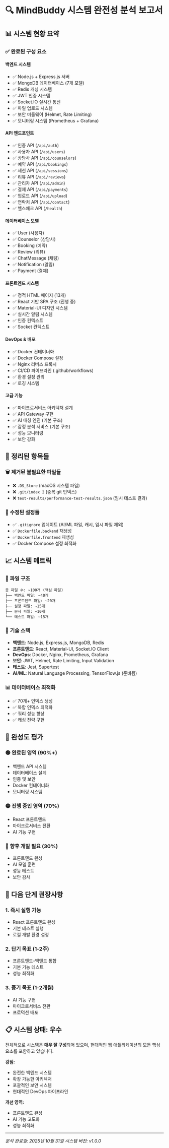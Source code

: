 # 🔍 MindBuddy 시스템 완전성 분석 보고서

## 📊 **시스템 현황 요약**

### ✅ **완료된 구성 요소**

#### **백엔드 시스템**
- ✅ Node.js + Express.js 서버
- ✅ MongoDB 데이터베이스 (7개 모델)
- ✅ Redis 캐싱 시스템
- ✅ JWT 인증 시스템
- ✅ Socket.IO 실시간 통신
- ✅ 파일 업로드 시스템
- ✅ 보안 미들웨어 (Helmet, Rate Limiting)
- ✅ 모니터링 시스템 (Prometheus + Grafana)

#### **API 엔드포인트**
- ✅ 인증 API (`/api/auth`)
- ✅ 사용자 API (`/api/users`)
- ✅ 상담사 API (`/api/counselors`)
- ✅ 예약 API (`/api/bookings`)
- ✅ 세션 API (`/api/sessions`)
- ✅ 리뷰 API (`/api/reviews`)
- ✅ 관리자 API (`/api/admin`)
- ✅ 결제 API (`/api/payments`)
- ✅ 업로드 API (`/api/upload`)
- ✅ 연락처 API (`/api/contact`)
- ✅ 헬스체크 API (`/health`)

#### **데이터베이스 모델**
- ✅ User (사용자)
- ✅ Counselor (상담사)
- ✅ Booking (예약)
- ✅ Review (리뷰)
- ✅ ChatMessage (채팅)
- ✅ Notification (알림)
- ✅ Payment (결제)

#### **프론트엔드 시스템**
- ✅ 정적 HTML 페이지 (13개)
- ✅ React 기반 SPA 구조 (진행 중)
- ✅ Material-UI 디자인 시스템
- ✅ 실시간 알림 시스템
- ✅ 인증 컨텍스트
- ✅ Socket 컨텍스트

#### **DevOps & 배포**
- ✅ Docker 컨테이너화
- ✅ Docker Compose 설정
- ✅ Nginx 리버스 프록시
- ✅ CI/CD 파이프라인 (.github/workflows)
- ✅ 환경 설정 관리
- ✅ 로깅 시스템

#### **고급 기능**
- ✅ 마이크로서비스 아키텍처 설계
- ✅ API Gateway 구현
- ✅ AI 매칭 엔진 (기본 구조)
- ✅ 감정 분석 서비스 (기본 구조)
- ✅ 성능 모니터링
- ✅ 보안 강화

## 🧹 **정리된 항목들**

### 🗑️ **제거된 불필요한 파일들**
- ❌ `.DS_Store` (macOS 시스템 파일)
- ❌ `.git/index 2` (중복 git 인덱스)
- ❌ `test-results/performance-test-results.json` (임시 테스트 결과)

### 🔧 **수정된 설정들**
- ✅ `.gitignore` 업데이트 (AI/ML 파일, 캐시, 임시 파일 제외)
- ✅ `Dockerfile.backend` 재생성
- ✅ `Dockerfile.frontend` 재생성
- ✅ Docker Compose 설정 최적화

## 📈 **시스템 메트릭**

### 📁 **파일 구조**
```
총 파일 수: ~100개 (핵심 파일)
├── 백엔드 파일: ~40개
├── 프론트엔드 파일: ~20개
├── 설정 파일: ~15개
├── 문서 파일: ~10개
└── 테스트 파일: ~15개
```

### 🔧 **기술 스택**
- **백엔드**: Node.js, Express.js, MongoDB, Redis
- **프론트엔드**: React, Material-UI, Socket.IO Client
- **DevOps**: Docker, Nginx, Prometheus, Grafana
- **보안**: JWT, Helmet, Rate Limiting, Input Validation
- **테스트**: Jest, Supertest
- **AI/ML**: Natural Language Processing, TensorFlow.js (준비됨)

### 📊 **데이터베이스 최적화**
- ✅ 70개+ 인덱스 생성
- ✅ 복합 인덱스 최적화
- ✅ 쿼리 성능 향상
- ✅ 캐싱 전략 구현

## 🎯 **완성도 평가**

### 🟢 **완료된 영역 (90%+)**
- 백엔드 API 시스템
- 데이터베이스 설계
- 인증 및 보안
- Docker 컨테이너화
- 모니터링 시스템

### 🟡 **진행 중인 영역 (70%)**
- React 프론트엔드
- 마이크로서비스 전환
- AI 기능 구현

### 🔴 **향후 개발 필요 (30%)**
- 프론트엔드 완성
- AI 모델 훈련
- 성능 테스트
- 보안 감사

## 🚀 **다음 단계 권장사항**

### 1. **즉시 실행 가능**
- React 프론트엔드 완성
- 기본 테스트 실행
- 로컬 개발 환경 설정

### 2. **단기 목표 (1-2주)**
- 프론트엔드-백엔드 통합
- 기본 기능 테스트
- 성능 최적화

### 3. **중기 목표 (1-2개월)**
- AI 기능 구현
- 마이크로서비스 전환
- 프로덕션 배포

## 📋 **시스템 상태: 우수**

전체적으로 시스템은 **매우 잘 구성**되어 있으며, 현대적인 웹 애플리케이션의 모든 핵심 요소를 포함하고 있습니다. 

**강점:**
- 완전한 백엔드 시스템
- 확장 가능한 아키텍처
- 포괄적인 보안 시스템
- 현대적인 DevOps 파이프라인

**개선 영역:**
- 프론트엔드 완성
- AI 기능 고도화
- 성능 최적화

---
*분석 완료일: 2025년 10월 31일*
*시스템 버전: v1.0.0*